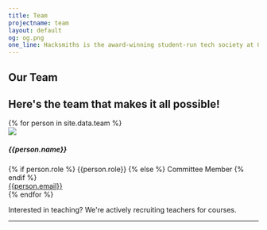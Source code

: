 ```yaml
---
title: Team
projectname: team
layout: default
og: og.png
one_line: Hacksmiths is the award-winning student-run tech society at Goldsmiths, University of London.
---
```



<section class="text-center team">
  <div class="container">
    <h1>Our Team</h1>
    <h2>Here's the team that makes it all possible!</h2>
    <div class="row">
      {% for person in site.data.team %}
        <div class="col-sm-3">
          <div class="feature feature-8">
            <img src="/assets/img/team/{{person.photo}}.jpg">
            <h5>{{person.name}}</h5>
            {% if person.role %}
              <span>{{person.role}}</span>
            {% else %}
              <span>Committee Member</span>
            {% endif %}
            <br><a href="mailto:{{person.email}}">{{person.email}}</a>
          </div>
        </div>
      {% endfor %}
    </div>
    <p>Interested in teaching? We're actively recruiting teachers for courses.</p>
  </div>
</section>

<hr>